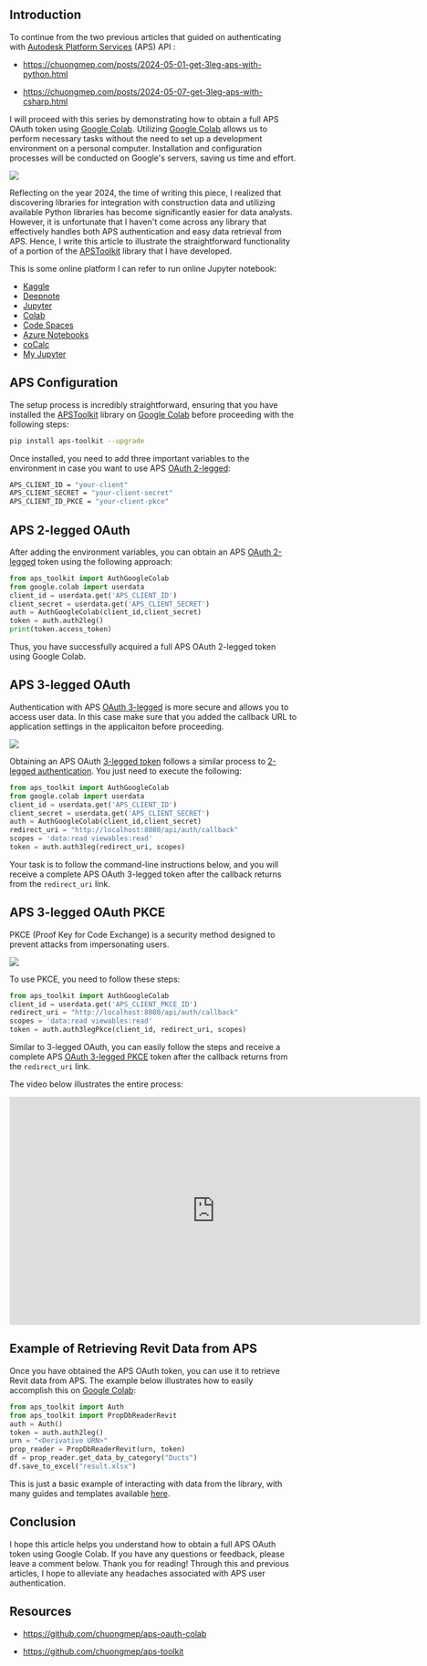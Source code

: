 
## Introduction

To continue from the two previous articles that guided on authenticating with [Autodesk Platform Services](https://aps.autodesk.com/) (APS) API :

- https://chuongmep.com/posts/2024-05-01-get-3leg-aps-with-python.html

- https://chuongmep.com/posts/2024-05-07-get-3leg-aps-with-csharp.html

I will proceed with this series by demonstrating how to obtain a full APS OAuth token using [Google Colab](https://colab.research.google.com/). Utilizing [Google Colab](https://colab.research.google.com/) allows us to perform necessary tasks without the need to set up a development environment on a personal computer. Installation and configuration processes will be conducted on Google's servers, saving us time and effort.

![](pic/aps-oauth.png)

Reflecting on the year 2024, the time of writing this piece, I realized that discovering libraries for integration with construction data and utilizing available Python libraries has become significantly easier for data analysts. However, it is unfortunate that I haven't come across any library that effectively handles both APS authentication and easy data retrieval from APS. Hence, I write this article to illustrate the straightforward functionality of a portion of the [APSToolkit](https://github.com/chuongmep/aps-toolkit) library that I have developed.

This is some online platform I can refer to run online Jupyter notebook:

- [Kaggle](https://www.kaggle.com/)
- [Deepnote](https://deepnote.com/)
- [Jupyter](https://jupyter.org/)
- [Colab](https://colab.research.google.com/)
- [Code Spaces](https://github.com/features/codespaces)
- [Azure Notebooks](https://learn.microsoft.com/en-us/azure/machine-learning/how-to-run-jupyter-notebooks?view=azureml-api-2)
- [coCalc](https://cocalc.com/)
- [My Jupyter](https://chuongmep.github.io/jupyter/lab/index.html)

## APS Configuration

The setup process is incredibly straightforward, ensuring that you have installed the [APSToolkit](https://github.com/chuongmep/aps-toolkit) library on [Google Colab](https://colab.research.google.com/) before proceeding with the following steps:

```bash
pip install aps-toolkit --upgrade
```

Once installed, you need to add three important variables to the environment in case you want to use APS [OAuth 2-legged](https://aps.autodesk.com/en/docs/oauth/v2/tutorials/get-2-legged-token/):

```bash
APS_CLIENT_ID = "your-client"
APS_CLIENT_SECRET = "your-client-secret"
APS_CLIENT_ID_PKCE = "your-client-pkce"
```
## APS 2-legged OAuth

After adding the environment variables, you can obtain an APS [OAuth 2-legged](https://aps.autodesk.com/en/docs/oauth/v2/tutorials/get-2-legged-token/) token using the following approach:

```python
from aps_toolkit import AuthGoogleColab
from google.colab import userdata
client_id = userdata.get('APS_CLIENT_ID')
client_secret = userdata.get('APS_CLIENT_SECRET')
auth = AuthGoogleColab(client_id,client_secret)
token = auth.auth2leg()
print(token.access_token)
```

Thus, you have successfully acquired a full APS OAuth 2-legged token using Google Colab.

## APS 3-legged OAuth

Authentication with APS [OAuth 3-legged](https://aps.autodesk.com/en/docs/oauth/v2/tutorials/get-3-legged-token/) is more secure and allows you to access user data. In this case make sure that you added the callback URL to application settings in the applicaiton before proceeding.

![](https://developer.doc.autodesk.com/bPlouYTd/cloud-platform-id-pubdocs-master-226821/_images/authorization-code-3-legged-flow.png)

Obtaining an APS OAuth [3-legged token](https://aps.autodesk.com/en/docs/oauth/v2/tutorials/get-3-legged-token/) follows a similar process to [2-legged authentication](https://aps.autodesk.com/en/docs/oauth/v2/tutorials/get-2-legged-token/). You just need to execute the following:

```python
from aps_toolkit import AuthGoogleColab
from google.colab import userdata
client_id = userdata.get('APS_CLIENT_ID')
client_secret = userdata.get('APS_CLIENT_SECRET')
auth = AuthGoogleColab(client_id,client_secret)
redirect_uri = "http://localhost:8080/api/auth/callback"
scopes = 'data:read viewables:read'
token = auth.auth3leg(redirect_uri, scopes)
```

Your task is to follow the command-line instructions below, and you will receive a complete APS OAuth 3-legged token after the callback returns from the `redirect_uri` link.

## APS 3-legged OAuth PKCE

PKCE (Proof Key for Code Exchange) is a security method designed to prevent attacks from impersonating users. 

![](https://developer.doc.autodesk.com/bPlouYTd/cloud-platform-id-pubdocs-master-226821/_images/authorization-code-3-legged-flow_public.png)

To use PKCE, you need to follow these steps:

```python
from aps_toolkit import AuthGoogleColab
client_id = userdata.get('APS_CLIENT_PKCE_ID')
redirect_uri = "http://localhost:8080/api/auth/callback"
scopes = 'data:read viewables:read'
token = auth.auth3legPkce(client_id, redirect_uri, scopes)

```

Similar to 3-legged OAuth, you can easily follow the steps and receive a complete APS [OAuth 3-legged PKCE](https://aps.autodesk.com/en/docs/oauth/v2/tutorials/get-3-legged-token-pkce/) token after the callback returns from the `redirect_uri` link.

The video below illustrates the entire process:

<iframe width="720" height="400" src="https://www.youtube.com/embed/IiMwhVJiqIc?si=HQA3XU0-LnU5pdLp" title="YouTube video player" frameborder="0" allow="accelerometer; autoplay; clipboard-write; encrypted-media; gyroscope; picture-in-picture" allowfullscreen></iframe>

## Example of Retrieving Revit Data from APS

Once you have obtained the APS OAuth token, you can use it to retrieve Revit data from APS. The example below illustrates how to easily accomplish this on [Google Colab](https://colab.research.google.com/):

```python
from aps_toolkit import Auth
from aps_toolkit import PropDbReaderRevit
auth = Auth()
token = auth.auth2leg()
urn = "<Derivative URN>"
prop_reader = PropDbReaderRevit(urn, token)
df = prop_reader.get_data_by_category("Ducts")
df.save_to_excel("result.xlsx")
```

This is just a basic example of interacting with data from the library, with many guides and templates available [here](https://github.com/chuongmep/aps-toolkit/blob/dev/APSToolkitPython/Tutorials).

## Conclusion

I hope this article helps you understand how to obtain a full APS OAuth token using Google Colab. If you have any questions or feedback, please leave a comment below. Thank you for reading! Through this and previous articles, I hope to alleviate any headaches associated with APS user authentication.

## Resources

- https://github.com/chuongmep/aps-oauth-colab

- https://github.com/chuongmep/aps-toolkit